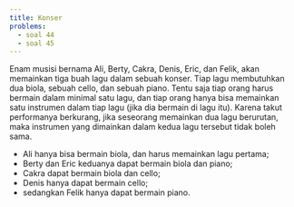 ```yaml
---
title: Konser
problems:
  - soal 44
  - soal 45
---
```


Enam musisi bernama Ali, Berty, Cakra, Denis, Eric, dan Felik, akan memainkan tiga buah lagu dalam sebuah konser. Tiap lagu membutuhkan dua biola, sebuah cello, dan sebuah piano. Tentu saja tiap orang harus bermain dalam minimal satu lagu, dan tiap orang hanya bisa memainkan satu instrumen dalam tiap lagu (jika dia bermain di lagu itu). Karena takut performanya berkurang, jika seseorang memainkan dua lagu berurutan, maka instrumen yang dimainkan dalam kedua lagu tersebut tidak boleh sama.

- Ali hanya bisa bermain biola, dan harus memainkan lagu pertama;
- Berty dan Eric keduanya dapat bermain biola dan piano;
- Cakra dapat bermain biola dan cello;
- Denis hanya dapat bermain cello;
- sedangkan Felik hanya dapat bermain piano.
